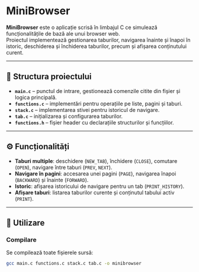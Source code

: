 # MiniBrowser

**MiniBrowser** este o aplicație scrisă în limbajul C ce simulează funcționalitățile de bază ale unui browser web.  
Proiectul implementează gestionarea taburilor, navigarea înainte și înapoi în istoric, deschiderea și închiderea taburilor, precum și afișarea conținutului curent.

---

## 📂 Structura proiectului

- **`main.c`** – punctul de intrare, gestionează comenzile citite din fișier și logica principală.  
- **`functions.c`** – implementări pentru operațiile pe liste, pagini și taburi.  
- **`stack.c`** – implementarea stivei pentru istoricul de navigare.  
- **`tab.c`** – inițializarea și configurarea taburilor.  
- **`functions.h`** – fișier header cu declarațiile structurilor și funcțiilor.  

---

## ⚙️ Funcționalități

- **Taburi multiple**: deschidere (`NEW_TAB`), închidere (`CLOSE`), comutare (`OPEN`), navigare între taburi (`PREV`, `NEXT`).  
- **Navigare în pagini**: accesarea unei pagini (`PAGE`), navigarea înapoi (`BACKWARD`) și înainte (`FORWARD`).  
- **Istoric**: afișarea istoricului de navigare pentru un tab (`PRINT_HISTORY`).  
- **Afișare taburi**: listarea taburilor curente și conținutul tabului activ (`PRINT`).  

---

## 🚀 Utilizare

### Compilare
Se compilează toate fișierele sursă:
```bash
gcc main.c functions.c stack.c tab.c -o minibrowser
